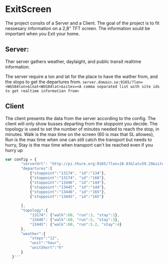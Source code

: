 # ExitScreen

The project consits of a Server and a Client. The goal of the project is to fit nessesary information on a 2,8" TFT screen. The information sould be important when you Exit your home.

## Server:
Ther server gathers weather, daylaight, and public transit realtime information.

The server require a lon and lat for the place to have the wather from, and the stops to get the departures from.
`server.domain.se:9165/?lon=<WGS84lon>&lnat<WGS84lat>&sites=<A comma separated list with site ids to get realtime information from>`

## Client
The client presents the data from the server according to the config. The client will only show busses departing from the stoppoint you decide. The topology is used to set the number of minutes needed to reach the stop, in minutes.
Walk is the max time on the screen (60 is max that SL allowes), Run is the max time when one can still catch the transport but needs to hurry, Stay is the max time when transport can't be reached even if you hurry up

 ```javascript
 var config = {
        "serverUrl": "http://pi.thure.org:9165/?lon=18.03&lat=59.29&sites=1707,1534",
        "departures":[
            {"stoppoint":"13174", "id":"134"},
            {"stoppoint":"13174", "id":"168"},
            {"stoppoint":"13446", "id":"144"},
            {"stoppoint":"13445", "id":"144"},
            {"stoppoint":"13446", "id":"165"},
            {"stoppoint":"13445", "id":"165"}
            
        ],
        "topology":{
            "13174": {"walk":60, "run":3, "stay":1},
            "13446": {"walk":60, "run":5, "stay":3},
            "13445": {"walk":60, "run":5.2, "stay":4}
        },
        "weather":{
            "steps":"12",
            "unit":"hour",
            "unitShort":"h"
        }
    }'''
